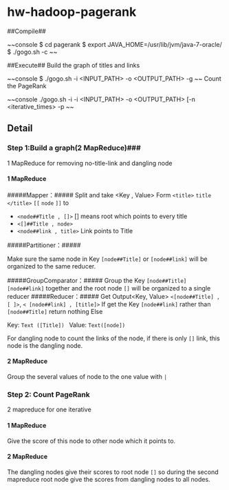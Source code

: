 hw-hadoop-pagerank
===========================
##Compile##

~~console
$ cd pagerank
$ export JAVA_HOME=/usr/lib/jvm/java-7-oracle/
$ ./gogo.sh -c
~~  

##Execute##
Build the graph of titles and links

~~console
$ ./gogo.sh -i <INPUT_PATH> -o <OUTPUT_PATH> -g
~~
Count the PageRank

~~console
./gogo.sh -i -i <INPUT_PATH> -o <OUTPUT_PATH> [-n <iterative_times> -p
~~

## Detail ##
### Step 1:Build a graph(2 MapReduce)###
1 MapReduce for removing no-title-link and dangling node
#### 1 MapReduce ####
#####Mapper：#####
Split and take <Key , Value> 
Form `<title>` `title` `</title>` `[[` `node` `]]` 
to

- `<node##Title , []>`    [] means root which points to every title
- `<[]##Title , node>` 
- `<node##link , title>`   Link points to Title

#####Partitioner：#####

Make sure the same node in Key `[node##Title]` or `[node##link]` will be organized to the same reducer.

#####GroupComparator：#####
Group the Key `[node##Title]` `[node##link]` together
and the root node `[]` will be organized to a single reducer
#####Reducer：#####
Get Output<Key, Value>
    `<[node##Title] , [ ]>`, `< [node##link] , [title]>` 
If get the Key `[node##link]` rather than `[node##Title]` return nothing
Else

Key: `Text ([Title]) `
Value: `Text([node])`

For dangling node to count the links of the node, if there is only `[]` link, this node is the dangling node.
#### 2 MapReduce ####
Group the several values of node to the one value with `|`

### Step 2: Count PageRank ###
2 mapreduce for one iterative

#### 1 MapReduce ####
Give the score of this node to other node which it points to.

#### 2 MapReduce ####

The dangling nodes give their scores to root node `[]` so during the second mapreduce root node give the scores from dangling nodes to all nodes.






